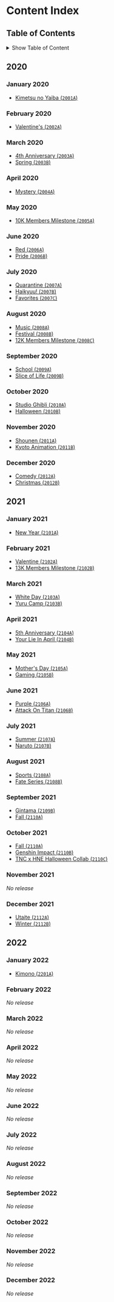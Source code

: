 <!-- markdownlint-disable MD036 -->

# Content Index

## Table of Contents

<details>
<summary>Show Table of Content</summary>

* [2020](#2020)
  * [January 2020](#january-2020)
  * [February 2020](#february-2020)
  * [March 2020](#march-2020)
  * [April 2020](#april-2020)
  * [May 2020](#may-2020)
  * [June 2020](#june-2020)
  * [July 2020](#july-2020)
  * [August 2020](#august-2020)
  * [September 2020](#september-2020)
  * [October 2020](#october-2020)
  * [November 2020](#november-2020)
  * [December 2020](#december-2020)
* [2021](#2021)
  * [January 2021](#january-2021)
  * [February 2021](#february-2021)
  * [March 2021](#march-2021)
  * [April 2021](#april-2021)
  * [May 2021](#may-2021)
  * [June 2021](#june-2021)
  * [July 2021](#july-2021)
  * [August 2021](#august-2021)
  * [September 2021](#september-2021)
  * [October 2021](#october-2021)
  * [November 2021](#november-2021)
  * [December 2021](#december-2021)
* [2022](#2022)
  * [January 2022](#january-2022)
  * [February 2022](#february-2022)
  * [March 2022](#march-2022)
  * [April 2022](#april-2022)
  * [May 2022](#may-2022)
  * [June 2022](#june-2022)
  * [July 2022](#july-2022)
  * [August 2022](#august-2022)
  * [September 2022](#september-2022)
  * [October 2022](#october-2022)
  * [November 2022](#november-2022)
  * [December 2022](#december-2022)

</details>

## 2020

### January 2020

* [Kimetsu no Yaiba (`2001A`)](2020/2001A-kimetsuNoYaiba)

### February 2020

* [Valentine's (`2002A`)](2020/2002A-valentines)

### March 2020

* [4th Anniversary (`2003A`)](2020/2003A-4thAnniversary)
* [Spring (`2003B`)](2020/2003B-spring)

### April 2020

* [Mystery (`2004A`)](2020/2004A-mystery)

### May 2020

* [10K Members Milestone (`2005A`)](2020/2005A-10kMembersMilestone)

### June 2020

* [Red (`2006A`)](2020/2006A-red)
* [Pride (`2006B`)](2020/2006B-pride)

### July 2020

* [Quarantine (`2007A`)](2020/2007A-quarantine)
* [Haikyuu! (`2007B`)](2020/2007B-haikyuu)
* [Favorites (`2007C`)](2020/2007C-favorites)

### August 2020

* [Music (`2008A`)](2020/2008A-music)
* [Festival (`2008B`)](2020/2008B-festival)
* [12K Members Milestone (`2008C`)](2020/2008C-12kMembersMilestone)

### September 2020

* [School (`2009A`)](2020/2009A-school)
* [Slice of Life (`2009B`)](2020/2009B-sliceOfLife)

### October 2020

* [Studio Ghibli (`2010A`)](2020/2010A-studioGhibli)
* [Halloween (`2010B`)](2020/2010B-halloween)

### November 2020

* [Shounen (`2011A`)](2020/2011A-shounen)
* [Kyoto Animation (`2011B`)](2020/2011B-kyotoAnimation)

### December 2020

* [Comedy (`2012A`)](2020/2012A-comedy)
* [Christmas (`2012B`)](2020/2012B-christmas)

## 2021

### January 2021

* [New Year (`2101A`)](2021/2101A-newYear)

### February 2021

* [Valentine (`2102A`)](2021/2102A-valentine)
* [13K Members Milestone (`2102B`)](2021/2102B-13kMembersMilestone)

### March 2021

* [White Day (`2103A`)](2021/2103A-whiteDay)
* [Yuru Camp (`2103B`)](2021/2103B-yuruCamp)

### April 2021

* [5th Anniversary (`2104A`)](2021/2104A-5thAnniversary)
* [Your Lie In April (`2104B`)](2021/2104B-yourLieInApril)

### May 2021

* [Mother's Day (`2105A`)](2021/2105A-mothersDay)
* [Gaming (`2105B`)](2021/2105B-gaming)

### June 2021

* [Purple (`2106A`)](2021/2106A-purple)
* [Attack On Titan (`2106B`)](2021/2106B-attackOnTitan)

### July 2021

* [Summer (`2107A`)](2021/2107A-summer)
* [Naruto (`2107B`)](2021/2107B-naruto)

### August 2021

* [Sports (`2108A`)](2021/2108A-sports)
* [Fate Series (`2108B`)](2021/2108B-fateSeries)

### September 2021

* [Gintama (`2109B`)](2021/2109B-gintama)
* [Fall (`2110A`)](2021/2110A-fall)

### October 2021

* [Fall (`2110A`)](2021/2110A-fall)
* [Genshin Impact (`2110B`)](2021/2110B-genshinImpact)
* [TNC x HNE Halloween Collab (`2110C`)](2021/2110C-tncXHneHalloweenCollab)

### November 2021

*No release*

### December 2021

* [Utaite (`2112A`)](2021/2112A-utaite)
* [Winter (`2112B`)](2021/2112B-winter)

## 2022

### January 2022

* [Kimono (`2201A`)](2022/2201A-kimono)

### February 2022

*No release*

### March 2022

*No release*

### April 2022

*No release*

### May 2022

*No release*

### June 2022

*No release*

### July 2022

*No release*

### August 2022

*No release*

### September 2022

*No release*

### October 2022

*No release*

### November 2022

*No release*

### December 2022

*No release*
